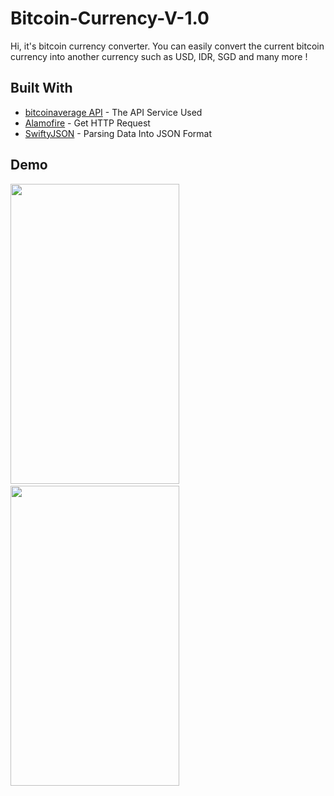 # Bitcoin-Currency-V-1.0

Hi, it's bitcoin currency converter. You can easily convert the current bitcoin currency into another currency such as USD, IDR, SGD and many more !

## Built With 
* [bitcoinaverage API](https://apiv2.bitcoinaverage.com/) - The API Service Used
* [Alamofire](https://cocoapods.org/?q=Alamofire) - Get HTTP Request
* [SwiftyJSON](https://cocoapods.org/?q=swifty%20json) - Parsing Data Into JSON Format

## Demo

  <img src="https://user-images.githubusercontent.com/24683971/31127916-6919c650-a87a-11e7-8910-c647f29f91c7.PNG" width="270"   height="480"/> ` ` <img src="https://user-images.githubusercontent.com/24683971/31130829-afc9ad42-a882-11e7-8a97-f6caef786632.gif" width="270" height="480"/>








